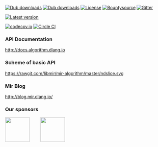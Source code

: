 [![Dub downloads](https://img.shields.io/dub/dt/mir-algorithm.svg)](http://code.dlang.org/packages/mir-algorithm)
[![Dub downloads](https://img.shields.io/dub/dm/mir-algorithm.svg)](http://code.dlang.org/packages/mir-algorithm)
[![License](https://img.shields.io/dub/l/mir-algorithm.svg)](http://code.dlang.org/packages/mir-algorithm)
[![Bountysource](https://www.bountysource.com/badge/team?team_id=145399&style=bounties_received)](https://www.bountysource.com/teams/libmir)
[![Gitter](https://img.shields.io/gitter/room/libmir/public.svg)](https://gitter.im/libmir/public)

[![Latest version](https://img.shields.io/dub/v/mir-algorithm.svg)](http://code.dlang.org/packages/mir-algorithm)

[![codecov.io](https://codecov.io/github/libmir/mir-algorithm/coverage.svg?branch=master)](https://codecov.io/github/libmir/mir-algorithm?branch=master)
[![Circle CI](https://circleci.com/gh/libmir/mir-algorithm.svg?style=svg)](https://circleci.com/gh/libmir/mir-algorithm)

### API Documentation

http://docs.algorithm.dlang.io

### Scheme of basic API
https://rawgit.com/libmir/mir-algorithm/master/ndslice.svg

### Mir Blog
http://blog.mir.dlang.io/

### Our sponsors

[<img src="https://raw.githubusercontent.com/libmir/mir-algorithm/master/images/symmetry.png" height="80" />](http://symmetryinvestments.com/) 	&nbsp; 	&nbsp;	&nbsp;	&nbsp;
[<img src="https://raw.githubusercontent.com/libmir/mir-algorithm/master/images/kaleidic.jpeg" height="80" />](https://github.com/kaleidicassociates)

